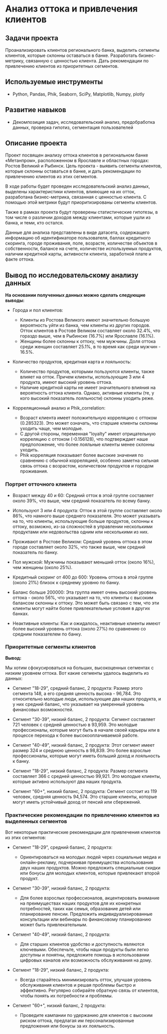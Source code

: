 # Анализ оттока и привлечения клиентов

## Задачи проекта
Проанализировать клиентов регионального банка, выделить сегменты клиентов, которые склонны оставаться в банке. Разработать бизнес-метрику, связанную с ценностью клиента. Дать рекомендации по привлечению клиентов из приоритетных сегментов.

## Используемые инструменты 
- Python, Pandas, Phik, Seaborn, SciPy, Matplotlib, Numpy, plotly

## Развитие навыков
- Декомпозиция задач, исследовательский анализ, предобработка данных, проверка гипотиз, сегментация пользователей


## Описание проекта

Проект посвящен анализу оттока клиентов в региональном банке «Метанпром», расположенном в Ярославле и областных городах: Ростов Великий и Рыбинск. Цель проекта - выявить сегменты клиентов, которые склонны оставаться в банке, и дать рекомендации по привлечению клиентов из этих сегментов.

В ходе работы будет проведен исследовательский анализ данных, выделены характеристики клиентов, влияющие на их отток, разработана бизнес-метрика, связанная с ценностью клиента. С помощью этой метрики будут приоритизированы сегменты клиентов.

Также в рамках проекта будут проверены статистические гипотезы, в том числе о различии доходов между клиентами, которые ушли из банка, и теми, кто остался.

Данные для анализа представлены в виде датасета, содержащего информацию об идентификаторе пользователя, баллах кредитного скоринга, городе проживания, поле, возрасте, количестве объектов в собственности, балансе на счете, количестве используемых продуктов, наличии кредитной карты, активности клиента, заработной плате и факте оттока.

## Вывод по исследовательскому анализу данных

**На основании полученных данных можно сделать следующие выводы:**

- Города и пол клиентов:

    - Клиенты из Ростова Великого имеют значительно большую вероятность уйти из банка, чем клиенты из других городов. Отток клиентов в Ростове Великом составляет около 32.4%, что гораздо выше, чем в Рыбинске (16.7%) или Ярославле (16.1%).
    - Женщины более склонны к оттоку, чем мужчины. Доля оттока среди женщин составляет 25.1%, в то время как среди мужчин - 16.5%.


- Количество продуктов, кредитная карта и лояльность:

    - Количество продуктов, которыми пользуются клиенты, также влияет на отток. Причем клиенты, использующие 3 или 4 продукта, имеют высокий уровень оттока.
    - Наличие кредитной карты не имеет значительного влияния на вероятность оттока клиента. Однако, активные клиенты (те, у кого высокий показатель лояльности) склонны уходить реже.
   
   
- Корреляционный анализ и Phik_correlation:

    - Возраст клиента имеет положительную корреляцию с оттоком (0.285323). Это может означать, что старшие клиенты склонны уходить чаще, чем молодые.
    - С другой стороны, переменная "loyalty" имеет отрицательную корреляцию с оттоком (-0.156128), что подтверждает наше предположение, что более лояльные клиенты менее склонны уходить.
    - Phik корреляция показывает более высокие значения по сравнению с обычной корреляцией, особенно заметна сильная связь оттока с возрастом, количеством продуктов и городом проживания.


 ### Портрет отточного клиента

 - Возраст между 40 и 60: Средний отток в этой группе составляет около 39%, что выше, чем средний показатель по всему банку.


- Используют 3 или 4 продукта: Отток в этой группе составляет около 86%, что намного выше среднего показателя. Это может указывать на то, что клиенты, использующие больше продуктов, склонны к оттоку, возможно, из-за сложностей в управлении несколькими продуктами или недовольства одним или несколькими из них.


- Проживают в Ростове Великом: Средний уровень оттока в этом городе составляет около 32%, что также выше, чем средний показатель по банку.


- Пол мужской: Мужчины показывают меньший отток (около 16%), чем женщины (около 25%).


- Кредитный скоринг от 400 до 600: Уровень оттока в этой группе (около 21%) близок к среднему уровню по банку.


- Баланс больше 200000: Эта группа имеет очень высокий уровень оттока - около 56%, что указывает на то, что клиенты с высоким балансом склонны к оттоку. Это может быть связано с тем, что эти клиенты могут найти более привлекательные условия в других банках.


- Неактивные клиенты: Как и ожидалось, неактивные клиенты имеют более высокий уровень оттока (около 27%) по сравнению со средним показателем по банку.


### Приоритетные сегменты клиентов

**Вывод:**

Мы хотим сфокусироваться на больших, высокоценных сегментах с низким уровнем оттока. Вот какие сегменты удалось выделить из данных:


- Сегмент "18-29", средний баланс, 2 продукта: Размер этого сегмента 148, а его средняя ценность высока - 96,784. Это относительно молодые люди, использующие два наших продукта, и у них средний баланс, что указывает на умеренный уровень финансовых возможностей.


- Сегмент "30-39", низкий баланс, 2 продукта: Сегмент составляет 721 человек с средней ценностью в 93,959. Это молодые профессионалы, которые могут быть в начале своей карьеры или в процессе перехода к более высокооплачиваемой работе.


- Сегмент "40-49", низкий баланс, 2 продукта: Этот сегмент имеет размер 324 и среднюю ценность в 98,839. Это более взрослые профессионалы, которые могут иметь больший доход и лояльность к банку.


- Сегмент "18-29", низкий баланс, 2 продукта: Размер сегмента составляет 366 с средней ценностью 99,921. Это молодые клиенты, которые активно используют два наших продукта.


- Сегмент "60+", низкий баланс, 2 продукта: Сегмент состоит из 119 человек, средняя ценность 94,574. Это старшие клиенты, которые могут иметь устойчивый доход от пенсий или сбережений.

### Практические рекомендации по привлечению клиентов из выделенных сегментов

Вот некоторые практические рекомендации для привлечения клиентов из этих сегментов:

- Сегмент "18-29", средний баланс, 2 продукта:
    - Ориентироваться на молодых людей через социальные медиа и онлайн-рекламу, подчеркивая преимущества использования двух наших продуктов. Можно предложить специальные скидки или бонусы для молодых клиентов, которые привлекают второй продукт.


- Сегмент "30-39", низкий баланс, 2 продукта:
    - Для более взрослых профессионалов, акцентировать внимание на преимуществах наших продуктов для их конкретных потребностей, таких как семья, образование детей или планирование пенсии. Предложить индивидуализированные консультации или вебинары по финансовому планированию может быть привлекательным.


- Сегмент "40-49", низкий баланс, 2 продукта: 
    - Для старших клиентов удобство и доступность являются ключевыми. Обеспечьте, чтобы наши продукты были легко доступны и понятны, предложите помощь в использовании цифровых каналов или возможность обслуживания на дому.


- Сегмент "18-29", низкий баланс, 2 продукта:
    - Всегда старайтесь минимизировать отток, улучшая уровень обслуживания клиентов и решая проблемы быстро и эффективно. Регулярно собирайте обратную связь от клиентов, чтобы понять их потребности и проблемы.


- Сегмент "60+", низкий баланс, 2 продукта: 
    - Проведите кампании по удержанию для клиентов с высоким риском оттока, предлагая им персонализированные предложения или бонусы за их лояльность.





